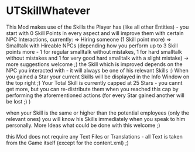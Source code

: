# UTSkillWhatever
This Mod makes use of the Skills the Player has (like all other Entities) - you start with 0 Skill Points in every aspect and will improve them with certain NPC Interactions, currently:
=> Hiring someone (1 Skill point more)
=> Smalltalk with Hireable NPCs (depending how you perform up to 3 Skill points more - 1 for regular smalltalk without mistakes, 1 for hard smalltalk without mistakes and 1 for very good hard smalltalk with a slight mistake)
-> more suggestions welcome ;)
the Skill which is improved depends on the NPC you interacted with - it will always be one of his relevant Skills :)
When you gained a Star your current Skills will be displayed in the Info Window on the top right ;)
Your Total Skill is currently capped at 25 Stars - you cannt get more, but you can re-distribute them when you reached this cap by performing the aforementioned actions (for every Star gained another will be lost ;) )

when your Skill is the same or higher than the potential employees (only the relevant ones) you will know his Skills immediately when you speak to him personally. More Ideas what could be done with this welcome ;)

this Mod does not require any Text Files or Translations - all Text is taken from the Game itself (except for the content.xml) ;)
